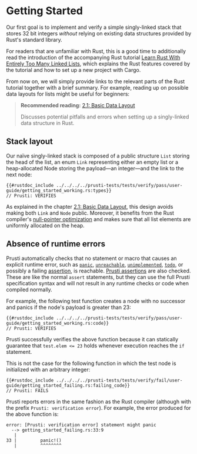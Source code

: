 # Getting Started

Our first goal is to implement and verify a simple singly-linked stack that stores
32 bit integers *without* relying on existing data structures 
provided by Rust's standard library.

For readers that are unfamiliar with Rust, this is a good time to additionally
read the introduction of the accompanying Rust tutorial 
[Learn Rust With Entirely Too Many Linked Lists](https://rust-unofficial.github.io/too-many-lists/index.html),
which explains the Rust features covered by the tutorial and how to set up a 
new project with Cargo.
 
From now on, we will simply provide links to the relevant parts of the
Rust tutorial together with a brief summary. 
For example, reading up on possible data layouts for lists might be useful for beginners:

> **Recommended reading:** 
> [2.1: Basic Data Layout](https://rust-unofficial.github.io/too-many-lists/first-layout.html)
>
> Discusses potential pitfalls and errors when setting up a singly-linked data structure in Rust.

## Stack layout

Our naïve singly-linked stack is composed of a public structure `List` storing 
the head of the list, an enum `Link` representing either an empty list or a heap-allocated
Node storing the payload—an integer—and the link to the next node:

```rust,noplaypen
{{#rustdoc_include ../../../../prusti-tests/tests/verify/pass/user-guide/getting_started_working.rs:types}}
// Prusti: VERIFIES
```

As explained in the chapter [2.1: Basic Data Layout](https://rust-unofficial.github.io/too-many-lists/first-layout.html), this design avoids making both `Link` and `Node` public.
Moreover, it benefits from the Rust compiler's [null-pointer optimization](https://rust-lang.github.io/unsafe-code-guidelines/layout/enums.html#discriminant-elision-on-option-like-enums)
and makes sure that all list elements are uniformly allocated on the heap.

## Absence of runtime errors

Prusti automatically checks that no statement or macro that causes
an explicit runtime error, such as
[`panic`](https://doc.rust-lang.org/std/macro.panic.html),
[`unreachable`](https://doc.rust-lang.org/std/macro.unreachable.html),
[`unimplemented`](https://doc.rust-lang.org/std/macro.unimplemented.html),
[`todo`](https://doc.rust-lang.org/std/macro.todo.html), or
possibly a failing [assertion](https://doc.rust-lang.org/std/macro.assert.html),
is reachable. [Prusti assertions](../verify/assert_assume.md) are also checked. These are like the normal `assert` statements, but they can use the full Prusti specification syntax and will not result in any runtime checks or code when compiled normally.

For example, the following test function creates a node with no successor and panics
if the node's payload is greater than 23:

```rust,noplaypen
{{#rustdoc_include ../../../../prusti-tests/tests/verify/pass/user-guide/getting_started_working.rs:code}}
// Prusti: VERIFIES
```
Prusti successfully verifies the above function 
because it can statically guarantee that `test.elem <= 23` holds 
whenever execution reaches the `if` statement.

This is not the case for the following function in which the test node is initialized
with an arbitrary integer:
```rust,noplaypen
{{#rustdoc_include ../../../../prusti-tests/tests/verify/fail/user-guide/getting_started_failing.rs:failing_code}}
// Prusti: FAILS
```

Prusti reports errors in the same fashion as the Rust compiler (although with the prefix
`Prusti: verification error`). For example, the error produced for the above function
is:

```plain
error: [Prusti: verification error] statement might panic
  --> getting_started_failing.rs:33:9
   |
33 |         panic!()
   |         ^^^^^^^^
```
